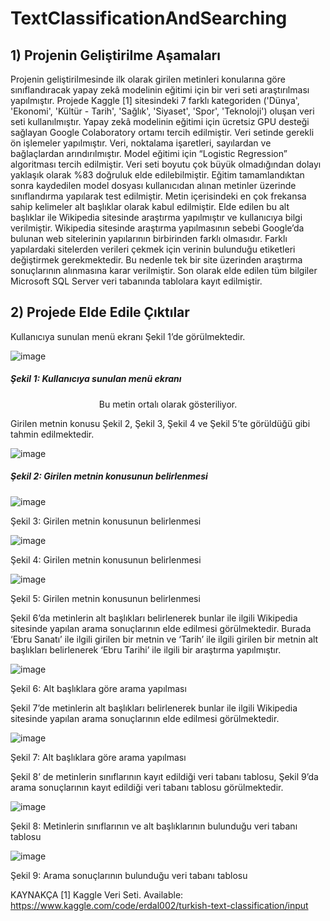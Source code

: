 #  TextClassificationAndSearching
 
<h2> 1) Projenin Geliştirilme Aşamaları </h2>

Projenin geliştirilmesinde ilk olarak girilen metinleri konularına göre sınıflandıracak yapay zekâ modelinin eğitimi için bir veri seti araştırılması yapılmıştır. Projede Kaggle [1] sitesindeki 7 farklı kategoriden ('Dünya', 'Ekonomi', 'Kültür - Tarih', 'Sağlık', 'Siyaset', 'Spor', 'Teknoloji') oluşan veri seti kullanılmıştır. Yapay zekâ modelinin eğitimi için ücretsiz GPU desteği sağlayan Google Colaboratory ortamı tercih edilmiştir. Veri setinde gerekli ön işlemeler yapılmıştır. Veri, noktalama işaretleri, sayılardan ve bağlaçlardan arındırılmıştır.  Model eğitimi için “Logistic Regression” algoritması tercih edilmiştir. Veri seti boyutu çok büyük olmadığından dolayı yaklaşık olarak %83 doğruluk elde edilebilmiştir.
Eğitim tamamlandıktan sonra kaydedilen model dosyası kullanıcıdan alınan metinler üzerinde sınıflandırma yapılarak test edilmiştir. Metin içerisindeki en çok frekansa sahip kelimeler alt başlıklar olarak kabul edilmiştir. Elde edilen bu alt başlıklar ile Wikipedia sitesinde araştırma yapılmıştır ve kullanıcıya bilgi verilmiştir. Wikipedia sitesinde araştırma yapılmasının sebebi Google’da bulunan web sitelerinin yapılarının birbirinden farklı olmasıdır. Farklı yapılardaki sitelerden verileri çekmek için verinin bulunduğu etiketleri değiştirmek gerekmektedir. Bu nedenle tek bir site üzerinden araştırma sonuçlarının alınmasına karar verilmiştir. Son olarak elde edilen tüm bilgiler Microsoft SQL Server veri tabanında tablolara kayıt edilmiştir.

<h2> 2) Projede Elde Edile Çıktılar </h2>

Kullanıcıya sunulan menü ekranı Şekil 1’de görülmektedir.

![image](https://github.com/hediyeorhan/TextClassificationAndSearching/assets/59260491/20286365-5054-46ab-b06e-9f1079057222)
<h5> Şekil 1: Kullanıcıya sunulan menü ekranı </h5>
<div align="center">
    <p>Bu metin ortalı olarak gösteriliyor.</p>
</div>

Girilen metnin konusu Şekil 2, Şekil 3, Şekil 4 ve Şekil 5’te görüldüğü gibi tahmin edilmektedir.

![image](https://github.com/hediyeorhan/TextClassificationAndSearching/assets/59260491/92e7876d-37b7-4dfc-9ba7-38ea59751e27)
<h5> Şekil 2: Girilen metnin konusunun belirlenmesi </h5>

![image](https://github.com/hediyeorhan/TextClassificationAndSearching/assets/59260491/5a695ff3-b181-430e-9219-af9c5964a87e)

Şekil 3: Girilen metnin konusunun belirlenmesi

![image](https://github.com/hediyeorhan/TextClassificationAndSearching/assets/59260491/1be40f91-3d6d-4010-99a7-ab406c10ee36)

Şekil 4: Girilen metnin konusunun belirlenmesi

![image](https://github.com/hediyeorhan/TextClassificationAndSearching/assets/59260491/955824df-7420-434b-9592-2fed741edde8)

Şekil 5: Girilen metnin konusunun belirlenmesi

Şekil 6’da metinlerin alt başlıkları belirlenerek bunlar ile ilgili Wikipedia sitesinde yapılan arama sonuçlarının elde edilmesi görülmektedir. Burada ‘Ebru Sanatı’ ile ilgili girilen bir metnin ve ‘Tarih’ ile ilgili girilen bir metnin alt başlıkları belirlenerek ‘Ebru Tarihi’ ile ilgili bir araştırma yapılmıştır.

![image](https://github.com/hediyeorhan/TextClassificationAndSearching/assets/59260491/ef2ebd5a-f8a8-4882-bed9-d05e60df4090)

Şekil 6: Alt başlıklara göre arama yapılması

Şekil 7’de metinlerin alt başlıkları belirlenerek bunlar ile ilgili Wikipedia sitesinde yapılan arama sonuçlarının elde edilmesi görülmektedir.

![image](https://github.com/hediyeorhan/TextClassificationAndSearching/assets/59260491/cd4b1a95-0ecc-4baf-8e90-ee6012499b72)

Şekil 7: Alt başlıklara göre arama yapılması

Şekil 8’ de metinlerin sınıflarının kayıt edildiği veri tabanı tablosu, Şekil 9’da arama sonuçlarının kayıt edildiği veri tabanı tablosu görülmektedir.

![image](https://github.com/hediyeorhan/TextClassificationAndSearching/assets/59260491/6c43e7fc-fff9-440c-9b0f-257869ad221a)

Şekil 8: Metinlerin sınıflarının ve alt başlıklarının bulunduğu veri tabanı tablosu

![image](https://github.com/hediyeorhan/TextClassificationAndSearching/assets/59260491/c194ee9b-6e88-43e2-8d7a-8de33453048c)

Şekil 9: Arama sonuçlarının bulunduğu veri tabanı tablosu

KAYNAKÇA
[1] Kaggle Veri Seti. Available: https://www.kaggle.com/code/erdal002/turkish-text-classification/input

 
